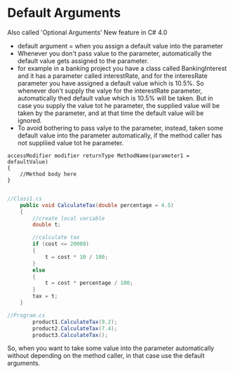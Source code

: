 # Default Arguments

Also called 'Optional Arguments'
New feature in C# 4.0

- default argument = when you assign a default value into the parameter
- Whenever you don't pass value to the parameter, automatically the default value gets assigned to the parameter.
- for example in a banking project you have a class called BankingInterest and it has a parameter called interestRate, and for the interesRate parameter you have assigned a default value which is 10.5%. So whenever don't supply the valye for the interestRate parameter, automatically thed default value which is 10.5% will be taken. But in case you supply the value tot he parameter, the supplied value will be taken by the parameter, and at that time the default value will be ignored.
- To avoid bothering to pass valye to the parameter, instead, taken some default value into the parameter automatically, if the method caller has not suppliied value tot he parameter.

```chsarp
accessModifier modifier returnType MethodName(parameter1 = defaultValue) 
{
    //Method body here
}
```

```csharp

//Class1.cs
    public void CalculateTax(double percentage = 4.5)
    {
        //create local variable
        double t;

        //calculate tax
        if (cost <= 20000)
        {
            t = cost * 10 / 100;
        }
        else
        {
            t = cost * percentage / 100;
        }
        tax = t;
    }

```

```csharp
//Program.cs
        product1.CalculateTax(9.2);
        product2.CalculateTax(7.4);
        product3.CalculateTax();
```

So, when you want to take some value into the parameter automatically without depending on the method caller, in that case use the default arguments. 
